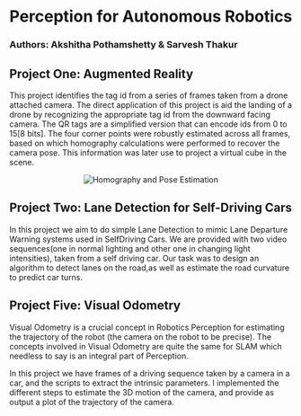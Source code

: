 # Perception for Autonomous Robotics

### Authors: Akshitha Pothamshetty & Sarvesh Thakur

## Project One: Augmented Reality

This project identifies the tag id from a series of frames taken from a drone attached camera. The direct application of this project is aid the landing of a drone by recognizing the appropriate tag id from the downward facing camera. The QR tags are a simplified version that can encode ids from 0 to 15[8 bits]. The four corner points were robustly estimated across all frames, based on which homography calculations were performed to recover the camera pose. This information was later use to project a virtual cube in the scene.

<p align="center">
  <img src="Augmented\ Reality/PutAVirtualCube.gif?raw=true" alt="Homography and Pose Estimation"/>
</p>

## Project Two: Lane Detection for Self-Driving Cars

In this project we aim to do simple Lane Detection to mimic Lane Departure Warning systems used in SelfDriving Cars.  We are provided with two video sequences(one in normal lighting and other one in changing light intensities), taken from a self driving car.  Our task was to design an algorithm to detect lanes on the road,as well as estimate the road curvature to predict car turns.

## Project Five: Visual Odometry

Visual Odometry is a crucial concept in Robotics Perception for estimating the trajectory of the robot (the camera on the robot to be precise). The concepts involved in Visual Odometry are quite the same for SLAM which needless to say is an integral part of Perception.

In this project we have frames of a driving sequence taken by a camera in a car, and the scripts
to extract the intrinsic parameters. I implemented the different steps to estimate the 3D motion of the camera, and provide as output a plot of the trajectory of the camera.


